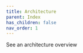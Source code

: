 ```yaml
---
title: Architecture
parent: Index
has_children: false
nav_order: 1
---
```


See an architecture overview
